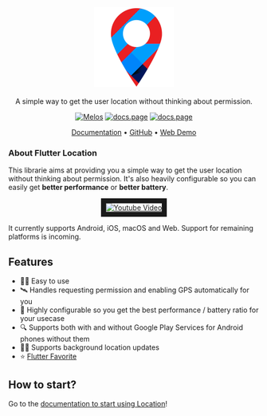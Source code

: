 <p align="center">
  <img src="assets/Logo.png" alt="Flutter Location" /> <br /><br />
  <span>A simple way to get the user location without thinking about permission.</span>
</p>

<p align="center">
  <a href="https://github.com/invertase/melos#readme-badge"><img src="https://img.shields.io/badge/maintained%20with-melos-f700ff.svg?style=flat-square" alt="Melos" /></a>
  <a href="https://docs.page"><img src="https://img.shields.io/badge/powered%20by-docs.page-34C4AC.svg?style=flat-square" alt="docs.page" /></a>
  <a href="https://pub.dartlang.org/packages/location"><img src="https://img.shields.io/pub/v/location.svg?style=flat-square" alt="docs.page" /></a>
</p>

<p align="center">
  <a href="https://docs.page/Lyokone/flutterlocation">Documentation</a> &bull; 
  <a href="https://github.com/Lyokone/flutterlocation">GitHub</a> &bull; 
  <a href="https://location.bernos.dev">Web Demo</a>
</p>

### About Flutter Location

This librarie aims at providing you a simple way to get the user location without thinking about permission.
It's also heavily configurable so you can easily get **better performance** or **better battery**.

<p align="center">
  <a href="http://www.youtube.com/watch?feature=player_embedded&v=65qbtJMltVk" target="_blank">
    <img src="http://img.youtube.com/vi/65qbtJMltVk/0.jpg" alt="Youtube Video" width=480" height="360" border="10" />
  </a>
</p>

It currently supports Android, iOS, macOS and Web. Support for remaining platforms is incoming.

## Features

- 👨‍💻️ Easy to use
- 🛰 Handles requesting permission and enabling GPS automatically for you
- 🔋 Highly configurable so you get the best performance / battery ratio for your usecase
- 🔍 Supports both with and without Google Play Services for Android phones without them
- 🏃‍♂️ Supports background location updates
- ⭐️ [Flutter Favorite](https://docs.flutter.dev/development/packages-and-plugins/favorites)

## How to start?

Go to the [documentation to start using Location](https://docs.page/Lyokone/flutterlocation/getting-started)!
